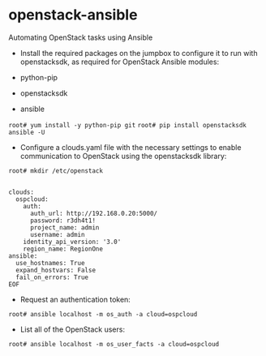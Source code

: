 # openstack-ansible
Automating OpenStack tasks using Ansible

* Install the required packages on the jumpbox to configure it to run with openstacksdk, as required for OpenStack Ansible modules:

- python-pip

- openstacksdk

- ansible

`root# yum install -y python-pip git`
`root# pip install openstacksdk ansible -U`


* Configure a clouds.yaml file with the necessary settings to enable communication to OpenStack using the openstacksdk library:

`root# mkdir /etc/openstack`

```root# cat << EOF > /etc/openstack/clouds.yaml

clouds:
  ospcloud:
    auth:
      auth_url: http://192.168.0.20:5000/
      password: r3dh4t1!
      project_name: admin
      username: admin
    identity_api_version: '3.0'
    region_name: RegionOne
ansible:
  use_hostnames: True
  expand_hostvars: False
  fail_on_errors: True
EOF
```


* Request an authentication token:

`root# ansible localhost -m os_auth -a cloud=ospcloud`

* List all of the OpenStack users:

`root# ansible localhost -m os_user_facts -a cloud=ospcloud`
